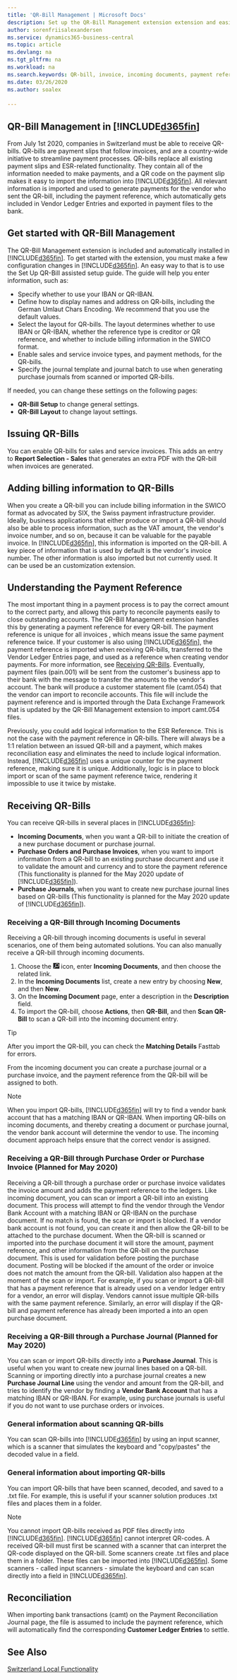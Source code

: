 ```yaml
---
title: 'QR-Bill Management | Microsoft Docs'
description: Set up the QR-Bill Management extension extension and easily generate, send, and import QR-bills.
author: sorenfriisalexandersen
ms.service: dynamics365-business-central
ms.topic: article
ms.devlang: na
ms.tgt_pltfrm: na
ms.workload: na
ms.search.keywords: QR-bill, invoice, incoming documents, payment reference
ms.date: 03/26/2020
ms.author: soalex

---
```

## QR-Bill Management in [!INCLUDE[d365fin](../../includes/d365fin_md.md)]
From July 1st 2020, companies in Switzerland must be able to receive QR-bills. QR-bills are payment slips that follow invoices, and are a country-wide initiative to streamline payment processes. QR-bills replace all existing payment slips and ESR-related functionality. They contain all of the information needed to make payments, and a QR code on the payment slip makes it easy to import the information into [!INCLUDE[d365fin](../../includes/d365fin_md.md)]. All relevant information is imported and used to generate payments for the vendor who sent the QR-bill, including the payment reference, which automatically gets included in Vendor Ledger Entries and exported in payment files to the bank.

## Get started with QR-Bill Management
The QR-Bill Management extension is included and automatically installed in [!INCLUDE[d365fin](../../includes/d365fin_md.md)]. To get started with the extension, you must make a few configuration changes in [!INCLUDE[d365fin](../../includes/d365fin_md.md)]. An easy way to that is to use the Set Up QR-Bill assisted setup guide. The guide will help you enter information, such as:

* Specify whether to use your IBAN or QR-IBAN.
* Define how to display names and address on QR-bills, including the German Umlaut Chars Encoding. We recommend that you use the default values.
* Select the layout for QR-bills. The layout determines whether to use IBAN or QR-IBAN, whether the reference type is creditor or QR reference, and whether to include billing information in the SWICO format.
* Enable sales and service invoice types, and payment methods, for the QR-bills.
* Specify the journal template and journal batch to use when generating purchase journals from scanned or imported QR-bills.

If needed, you can change these settings on the following pages: 

* **QR-Bill Setup** to change general settings.
* **QR-Bill Layout** to change layout settings.

<!-- Suggest that we remove these. Typically, we don't give step by step guidance for setup guides. I did provide an edited version though, just in case you really want it.

1. Choose the ![Settings](../../media/ui-experience/settings_icon_small.png) icon, and then choose **Assisted Setup**.
2. Find the group named **Get ready for the first invoice**.
3. Choose **Set up QR-Bill**. This starts an assisted setup guide that will help us configure the QR-Bill Management extension.
4. The first step of the setup is an introduction to the feature. Choose **Next**.
5. In the next step , You will now see *QR-Bill setup step 1 of 6: Generating and issuing QR-Bills*. This page shows your **Company Information**, on which you need to fill in the new field **QR-IBAN**. When done, choose **Next**.
6. You will now see *QR-Bill setup step 2 of 6: Generating and issuing QR-Bills*. Here you must specify **Address Type** and **German Umlaut Chars Encoding**. Both have to do with how addresses and names are displayed on the QR-Bill. Recommended values are the defaults. When done, choose **Next**.
7. You will now see *QR-Bill setup step 3 of 6: Generating and issuing QR-Bills*. Here you must select the **Default QR-Bill Layout**. This determines several things for the QR-Bill, like **IBAN type** (QR-IBAN or regular IBAN), **Reference type** (Creditor Reference or QR Reference) and whether or not to include **Billing Information** in SWICO format for passing more information to the receiver, like the invoice number, VAT amount etc. All of this can be changed in the QR-Bill Layout page as well. Recommended value is the default. When done, choose **Next**.
8. You will now see *QR-Bill setup step 4 of 6: Generating and issuing QR-Bills*. In this step you must select which payment methods to enable for QR-Bills. QR-Bills are generated for a sales or service invoice if the invoice type is enabled for QR-Bills (next step) and the invoice is using a **Payment Method** enabled for QR-Bills. When done, choose **Next**.
9. You will now see *QR-Bill setup step 5 of 6: Generating and issuing QR-Bills*. In this step you must select the document types to enable for QR-Bills. You can select to enable Sales Invoices and Service Invoices. When done, choose **Next**.
10. You will now see *QR-Bill setup step 6 of 6: Receiving QR-Bills*. In this step you must select the Journal Template and Journal Batch to use for generating purchase journals from scanned or imported QR-Bills. When done, choose **Next**.

1. Choose the ![Settings](../../media/ui-experience/settings_icon_small.png) icon, and then choose **Assisted Setup**.
2. Under **Get ready for the first invoice**, choose **Set up QR-Bill**.
4. Read the introduction to the feature, and then choose **Next**.
5. Step 1 shows your **Company Information**. Fill in the **QR-IBAN** field, and then choose **Next**.
6. In Step 2, specify the **Address Type** and **German Umlaut Chars Encoding**. These settings are related to how addresses and names are displayed on the QR-Bill. We recommend that you use the default values. When done, choose **Next**.
7. In Step 3, choose the **Default QR-bill Layout**. This determines several things for the QR-bill, such as the **IBAN type** (IBAN or QR-IBAN), **Reference type** (Creditor Reference or QR Reference), and whether to include **Billing Information** in the SWICO format for passing additional information, such as the invoice number, VAT amount, and so on, to the receiver. We recommended that you use the default values. When you're done, choose **Next**.
8. In Step 4, choose the payment methods to enable for QR-bills. QR-bills are generated for a sales or service invoice if the invoice type and payment method are enabled for QR-bills (we will enable it next step) and the invoice uses a **Payment Method** that is enabled for QR-bills. When done, choose **Next**.
9. You will now see *QR-bill setup step 5 of 6: Generating and issuing QR-bills*. In this step you must select the document types to enable for QR-bills. You can select to enable Sales Invoices and Service Invoices. When done, choose **Next**.
10. You will now see *QR-bill setup step 6 of 6: Receiving QR-bills*. In this step you must select the Journal Template and Journal Batch to use for generating purchase journals from scanned or imported QR-bills. When done, choose **Next**.

If you want to change these settings later, use the following pages:

* **QR-Bill Setup** to change general settings.
* **QR-Bill Layout** to change layout settings.
-->
## Issuing QR-Bills
You can enable QR-bills for sales and service invoices. This adds an entry to **Report Selection - Sales** that generates an extra PDF with the QR-bill when invoices are generated. 

## Adding billing information to QR-Bills
When you create a QR-bill you can include billing information in the SWICO format as advocated by SIX, the Swiss payment infrastructure provider. Ideally, business applications that either produce or import a QR-bill should also be able to process information, such as the VAT amount, the vendor's invoice number, and so on, because it can be valuable for the payable invoice. In [!INCLUDE[d365fin](../../includes/d365fin_md.md)], this information is imported on the QR-bill. A key piece of information that is used by default is the vendor's invoice number. <!--why is this key information?--> The other information is also imported but not currently used. It can be used be an customization extension.  

## Understanding the Payment Reference
The most important thing in a payment process is to pay the correct amount to the correct party, and allowg this party to reconcile payments easily to close outstanding accounts. The QR-Bill Management extension handles this by generating a payment reference for every QR-bill. The payment reference is unique for all invoices <!-- in a single [!INCLUDE[d365fin](../../includes/d365fin_md.md)] instance. -->, which means issue the same payment reference twice. If your customer is also using [!INCLUDE[d365fin](../../includes/d365fin_md.md)], the payment reference is imported when receiving QR-bills, transferred to the Vendor Ledger Entries page, and used as a reference when creating vendor payments. For more information, see [Receiving QR-Bills](ui-extensions-swiss-qr-bill.md#receiving-qr-bills). <!--As with the previous ESR Reference.--> Eventually, payment files (pain.001) will be sent from the customer's business app to their bank with the message to transfer the amounts to the vendor's account. The bank will produce a customer statement file (camt.054) that the vendor can import to reconcile accounts. This file will include the payment reference and is imported through the Data Exchange Framework that is updated by the QR-Bill Management extension to import camt.054 files.  

Previously, you could add logical <!--logical?--> information to the ESR Reference. This is not the case with the payment reference in QR-bills. There will always be a 1:1 relation between an issued QR-bill and a payment, which makes reconciliation easy and eliminates the need to include logical <!--logical?--> information. Instead, [!INCLUDE[d365fin](../../includes/d365fin_md.md)] uses a unique counter for the payment reference, making sure it is unique. Additionally, logic is in place to block import or scan of the same payment reference twice, rendering it impossible to use it twice by mistake.  <!--Not sure that we need this paragraph. It repeats a lot of things stated in the previous paragraph.-->

## Receiving QR-Bills
You can receive QR-bills in several places in [!INCLUDE[d365fin](../../includes/d365fin_md.md)]:

* **Incoming Documents**, when you want a QR-bill to initiate the creation of a new purchase document or purchase journal.
* **Purchase Orders and Purchase Invoices**, when you want to import information from a QR-bill to an existing purchase document and use it to validate the amount and currency and to store the payment reference (This functionality is planned for the May 2020 update of [!INCLUDE[d365fin](../../includes/d365fin_md.md)]).
* **Purchase Journals**, when you want to create new purchase journal lines based on QR-bills (This functionality is planned for the May 2020 update of [!INCLUDE[d365fin](../../includes/d365fin_md.md)]). 

### Receiving a QR-Bill through Incoming Documents
Receiving a QR-bill through incoming documents is useful in several scenarios, one of them being automated solutions. You can also manually receive a QR-bill through incoming documents.

1. Choose the ![Search for Page or Report](../../media/ui-search/search_small.png "Search for Page or Report icon") icon, enter **Incoming Documents**, and then choose the related link.
2. In the **Incoming Documents** list, create a new entry by choosing **New**, and then **New**. 
3. On the **Incoming Document** page, enter a description in the **Description** field.
4. To import the QR-bill, choose **Actions**, then **QR-Bill**, and then **Scan QR-Bill** to scan a QR-bill into the incoming document entry.
 
> [!TIP]
> After you import the QR-bill, you can check the **Matching Details** Fasttab for errors.

From the incoming document you can create a purchase journal or a purchase invoice, and the payment reference from the QR-bill will be assigned to both.

> [!Note]
> When you import QR-bills, [!INCLUDE[d365fin](../../includes/d365fin_md.md)] will try to find a vendor bank account that has a matching IBAN or QR-IBAN. When importing QR-bills on incoming documents, and thereby creating a document or purchase journal, the vendor bank account will determine the vendor to use. The incoming document approach helps ensure that the correct vendor is assigned.

### Receiving a QR-Bill through Purchase Order or Purchase Invoice (Planned for May 2020)
Receiving a QR-bill through a purchase order or purchase invoice validates the invoice amount and adds the payment reference to the ledgers. Like incoming document, you can scan or import a QR-bill into an existing document. This process will attempt to find the vendor through the Vendor Bank Account with a matching IBAN or QR-IBAN on the purchase document. If no match is found, the scan or import is blocked. If a vendor bank account is not found, you can create it and then allow the QR-bill to be attached to the purchase document. When the QR-bill is scanned or imported into the purchase document it will store the amount, payment reference, and other information from the QR-bill on the purchase document. This is used for validation before posting the purchase document. Posting will be blocked if the amount of the order or invoice does not match the amount from the QR-bill. Validation also happen at the moment of the scan or import. For example, if you scan or import a QR-bill that has a payment reference that is already used on a vendor ledger entry for a vendor, an error will display. Vendors cannot issue multiple QR-bills with the same payment reference. Similarly, an error will display if the QR-bill and payment reference has already been imported a into an open purchase document. 

### Receiving a QR-Bill through a Purchase Journal (Planned for May 2020)
You can scan or import QR-bills directly into a **Purchase Journal**. This is useful when you want to create new journal lines based on a QR-bill. Scanning or importing directly into a purchase journal creates a new **Purchase Journal Line** using the vendor and amount from the QR-bill, and tries to identify the vendor by finding a **Vendor Bank Account** that has a matching IBAN or QR-IBAN. For example, using purchase journals is useful if you do not want to use purchase orders or invoices.  

### General information about scanning QR-bills
You can scan QR-bills into [!INCLUDE[d365fin](../../includes/d365fin_md.md)] by using an input scanner, which is a scanner that simulates the keyboard and "copy/pastes" the decoded value in a field. 

### General information about importing QR-bills 
You can import QR-bills that have been scanned, decoded, and saved to a .txt file. For example, this is useful if your scanner solution produces .txt files and places them in a folder. <!--Seems like this information should be above the procedures above.-->

> [!Note]
> You cannot import QR-bills received as PDF files directly into [!INCLUDE[d365fin](../../includes/d365fin_md.md)]. [!INCLUDE[d365fin](../../includes/d365fin_md.md)] cannot interpret QR-codes. A received QR-bill must first be scanned with a scanner that can interpret the QR-code displayed on the QR-bill. Some scanners create .txt files and place them in a folder. These files can be imported into [!INCLUDE[d365fin](../../includes/d365fin_md.md)]. Some scanners - called input scanners - simulate the keyboard and can scan directly into a field in [!INCLUDE[d365fin](../../includes/d365fin_md.md)].

## Reconciliation
When importing bank transactions (camt) on the Payment Reconciliation Journal page, the file is assumed to include the payment reference, which will automatically find the corresponding **Customer Ledger Entries** to settle.    

## See Also
[Switzerland Local Functionality](switzerland-local-functionality.md)  

